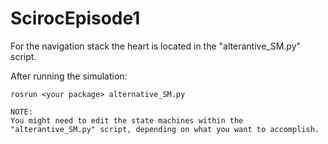 # ScirocEpisode1

For the navigation stack the heart is located in the "alterantive_SM.py" script.

After running the simulation:
  ```
  rosrun <your package> alternative_SM.py
  
NOTE:
  You might need to edit the state machines within the "alterantive_SM.py" script, depending on what you want to accomplish.
